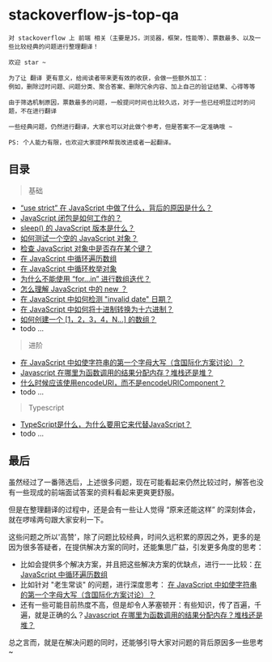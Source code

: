 # stackoverflow-js-top-qa

    对 stackoverflow 上 前端 相关（主要是JS，浏览器，框架，性能等）、票数最多、以及一些比较经典的问题进行整理翻译！
    
    欢迎 star ~
    
    为了让 翻译 更有意义，给阅读者带来更有效的收获，会做一些额外加工：
    例如，删除过时问题、问题分类、聚合答案、删除冗余内容、加上自己的验证结果、心得等等

    由于筛选机制原因，票数最多的问题，一般提问时间也比较久远，对于一些已经明显过时的问题，不在进行翻译
    
    一些经典问题，仍然进行翻译，大家也可以对此做个参考，但是答案不一定准确哦 ~

    PS: 个人能力有限，也欢迎大家提PR帮我改进或者一起翻译。

## 目录

> 基础

- [“use strict” 在 JavaScript 中做了什么，背后的原因是什么？](https://github.com/buynao/stackoverflow-js-top-qa/blob/main/contents/basic/use_strict.md)
- [JavaScript 闭包是如何工作的？](https://github.com/buynao/stackoverflow-js-top-qa/blob/main/contents/basic/closures.md)
- [sleep() 的 JavaScript 版本是什么？](https://github.com/buynao/stackoverflow-js-top-qa/blob/main/contents/basic/sleep.md)
- [如何测试一个空的 JavaScript 对象？](https://github.com/buynao/stackoverflow-js-top-qa/blob/main/contents/basic/emptyObject.md)
- [检查 JavaScript 对象中是否存在某个键？](https://github.com/buynao/stackoverflow-js-top-qa/blob/main/contents/basic/testKeyInBbject.md)
- [在 JavaScript 中循环遍历数组](https://github.com/buynao/stackoverflow-js-top-qa/blob/main/contents/basic/loopArray.md)
- [在 JavaScript 中循环枚举对象](https://github.com/buynao/stackoverflow-js-top-qa/blob/main/contents/basic/enumerateObject.md)
- [为什么不能使用 “for...in” 进行数组迭代？](https://github.com/buynao/stackoverflow-js-top-qa/blob/main/contents/basic/badForInArray.md)
- [怎么理解 JavaScript 中的 new ？](https://github.com/buynao/stackoverflow-js-top-qa/blob/main/contents/basic/new.md)
- [在 JavaScript 中如何检测 "invalid date" 日期？](https://github.com/buynao/stackoverflow-js-top-qa/blob/main/contents/basic/checkInvalidDate.md)
- [在 JavaScript 中如何将十进制转换为十六进制？](https://github.com/buynao/stackoverflow-js-top-qa/blob/main/contents/basic/hexadecimal.md)
- [如何创建一个 [1，2，3，4，N...] 的数组？](https://github.com/buynao/stackoverflow-js-top-qa/blob/main/contents/basic/arrayn.md)
- todo ...

> 进阶

- [在 JavaScript 中如使字符串的第一个字母大写（含国际化方案讨论）？](https://github.com/buynao/stackoverflow-js-top-qa/blob/main/contents/advanced/firstStrToUppercase.md)
- [Javascript 在哪里为函数调用的结果分配内存？堆栈还是堆？](https://github.com/buynao/stackoverflow-js-top-qa/blob/main/contents/advanced/heapAndStack.md)
- [什么时候应该使用encodeURI，而不是encodeURIComponent？](https://github.com/buynao/stackoverflow-js-top-qa/blob/main/contents/advanced/encode.md)
- todo ...

> Typescript

- [TypeScript是什么，为什么要用它来代替JavaScript？](https://github.com/buynao/stackoverflow-js-top-qa/blob/main/contents/typescript/index.md)
- todo ...

## 最后

虽然经过了一番筛选后，上述很多问题，现在可能看起来仍然比较过时，解答也没有一些现成的前端面试答案的资料看起来更爽更舒服。

但是在整理翻译的过程中，还是会有一些让人觉得 “原来还能这样” 的深刻体会，就在啰嗦两句跟大家安利一下。

这些问题之所以'高赞'，除了问题比较经典，时间久远积累的原因之外，更多的是因为很多答疑者，在提供解决方案的同时，还能集思广益，引发更多角度的思考：

- 比如会提供多个解决方案，并且把这些解决方案的优缺点，进行一一比较：[在 JavaScript 中循环遍历数组](https://github.com/buynao/stackoverflow-js-top-qa/blob/main/contents/basic/loopArray.md)
- 比如针对 "老生常谈" 的问题，进行深度思考： [在 JavaScript 中如使字符串的第一个字母大写（含国际化方案讨论）？](https://github.com/buynao/stackoverflow-js-top-qa/blob/main/contents/advanced/firstStrToUppercase.md)
- 还有一些可能目前热度不高，但是却令人茅塞顿开：有些知识，传了百遍，千遍，就是正确的么？[Javascript 在哪里为函数调用的结果分配内存？堆栈还是堆？](https://github.com/buynao/stackoverflow-js-top-qa/blob/main/contents/advanced/heapAndStack.md)

总之言而，就是在解决问题的同时，还能够引导大家对问题的背后原因多一些思考~
